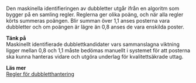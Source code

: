 
Den maskinella identifieringen av dubbletter utgår ifrån en algoritm som bygger på en samling regler. Reglerna ger olika poäng, och när alla regler körts summeras poängen. Blir summan över 1,1 anses posterna vara dubbletter och om poängen är lägre än 0,8 anses de vara enskilda poster. 

**Tänk på**  
Maskinellt identifierade dubblettkandidater vars sammanslagna viktning ligger mellan 0,8 och 1,1 måste bedömas manuellt i systemet för att posterna ska kunna hanteras vidare och utgöra underlag för kvalitettsäkrade uttag. 

**Läs mer**  
[Regler för dubbletthantering](https://github.com/libris/swepub-sparql/wiki/Dedupliceringsregler)

